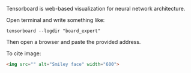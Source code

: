Tensorboard is web-based visualization for neural network architecture. 

Open terminal and write something like:

```shell
tensorboard --logdir "board_expert"
```

Then open a browser and paste the provided address.

To cite image:

```html
<img src="" alt="Smiley face" width="600">
```



